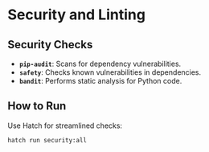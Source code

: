 # Security and Linting

## Security Checks
- **`pip-audit`**: Scans for dependency vulnerabilities.
- **`safety`**: Checks known vulnerabilities in dependencies.
- **`bandit`**: Performs static analysis for Python code.

## How to Run
Use Hatch for streamlined checks:
```bash
hatch run security:all